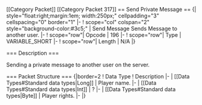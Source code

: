 \[\[Category Packet\]\] \[\[Category Packet 317\]\] == Send Private
Message == {\| style="float:right;margin:1em; width:250px;"
cellpadding="3" cellspacing="0" border="1" \|- ! scope="col" colspan="2"
style="background-color:\#3c5;" \| Send Message Sends Message to another
user. \|- ! scope="row"\| Opcode \| 196 \|- ! scope="row"\| Type \|
VARIABLE\_SHORT \|- ! scope="row"\| Length \| N/A \|}

=== Description ===

Sending a private message to another user on the server.

=== Packet Structure === {\|border=2 ! Data Type ! Description \|- \|
\[\[Data Types\#Standard data types\|Long\]\] \| Player name. \|- \|
\[\[Data Types\#Standard data types\|Int\]\] \| ? \|- \| \[\[Data
Types\#Standard data types\|Byte\]\] \| Player rights. \|- \|}
